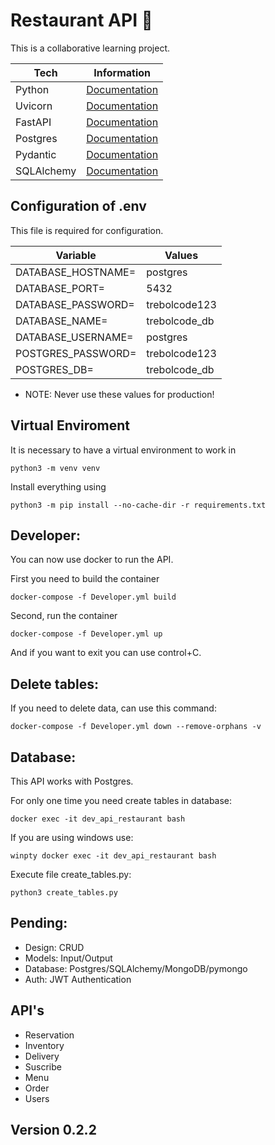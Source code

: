 # Restaurant API 🍕

This is a collaborative learning project.

| Tech       | Information                                           |
| ---------- | ----------------------------------------------------- |
| Python     | [Documentation](https://www.python.org/doc/)          |
| Uvicorn    | [Documentation](https://www.uvicorn.org/)             |
| FastAPI    | [Documentation](https://fastapi.tiangolo.com/)        |
| Postgres   | [Documentation](https://www.postgresql.org/docs/)     |
| Pydantic   | [Documentation](https://pydantic-docs.helpmanual.io/) |
| SQLAlchemy | [Documentation](https://www.sqlalchemy.org/)          |

## Configuration of .env

This file is required for configuration.

| Variable           | Values        |
| ------------------ | ------------- |
| DATABASE_HOSTNAME= | postgres      |
| DATABASE_PORT=     | 5432          |
| DATABASE_PASSWORD= | trebolcode123 |
| DATABASE_NAME=     | trebolcode_db |
| DATABASE_USERNAME= | postgres      |
| POSTGRES_PASSWORD= | trebolcode123 |
| POSTGRES_DB=       | trebolcode_db |

- NOTE: Never use these values for production!

## Virtual Enviroment

It is necessary to have a virtual environment to work in

`python3 -m venv venv`

Install everything using

`python3 -m pip install --no-cache-dir -r requirements.txt`

## Developer:

You can now use docker to run the API.

First you need to build the container

`docker-compose -f Developer.yml build`

Second, run the container

`docker-compose -f Developer.yml up`

And if you want to exit you can use control+C.

## Delete tables:

If you need to delete data, can use this command:

`docker-compose -f Developer.yml down --remove-orphans -v`

## Database:

This API works with Postgres.

For only one time you need create tables in database:

`docker exec -it dev_api_restaurant bash`

If you are using windows use:

`winpty docker exec -it dev_api_restaurant bash`

Execute file create_tables.py:

`python3 create_tables.py`

## Pending:

- Design: CRUD
- Models: Input/Output
- Database: Postgres/SQLAlchemy/MongoDB/pymongo
- Auth: JWT Authentication

## API's

- Reservation
- Inventory
- Delivery
- Suscribe
- Menu
- Order
- Users

## Version 0.2.2
